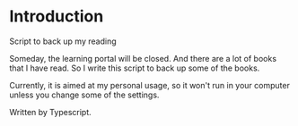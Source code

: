 Introduction
===
Script to back up my reading

Someday, the learning portal will be closed. And there are a lot of books that I have read. So I write this script to back up some of the books.

Currently, it is aimed at my personal usage, so it won't run in your computer unless you change some of the settings.


Written by Typescript.
